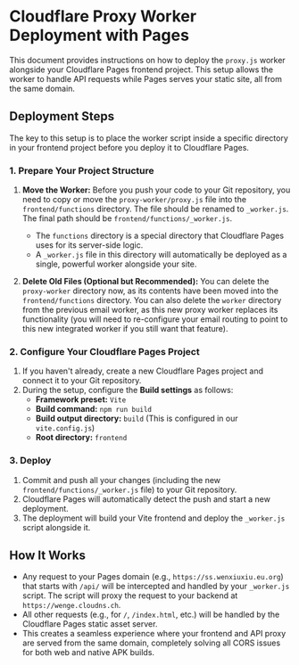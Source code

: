 # Cloudflare Proxy Worker Deployment with Pages

This document provides instructions on how to deploy the `proxy.js` worker alongside your Cloudflare Pages frontend project. This setup allows the worker to handle API requests while Pages serves your static site, all from the same domain.

## Deployment Steps

The key to this setup is to place the worker script inside a specific directory in your frontend project before you deploy it to Cloudflare Pages.

### 1. Prepare Your Project Structure

1.  **Move the Worker:** Before you push your code to your Git repository, you need to copy or move the `proxy-worker/proxy.js` file into the `frontend/functions` directory. The file should be renamed to `_worker.js`. The final path should be `frontend/functions/_worker.js`.
    *   The `functions` directory is a special directory that Cloudflare Pages uses for its server-side logic.
    *   A `_worker.js` file in this directory will automatically be deployed as a single, powerful worker alongside your site.

2.  **Delete Old Files (Optional but Recommended):** You can delete the `proxy-worker` directory now, as its contents have been moved into the `frontend/functions` directory. You can also delete the `worker` directory from the previous email worker, as this new proxy worker replaces its functionality (you will need to re-configure your email routing to point to this new integrated worker if you still want that feature).

### 2. Configure Your Cloudflare Pages Project

1.  If you haven't already, create a new Cloudflare Pages project and connect it to your Git repository.
2.  During the setup, configure the **Build settings** as follows:
    *   **Framework preset:** `Vite`
    *   **Build command:** `npm run build`
    *   **Build output directory:** `build` (This is configured in our `vite.config.js`)
    *   **Root directory:** `frontend`

### 3. Deploy

1.  Commit and push all your changes (including the new `frontend/functions/_worker.js` file) to your Git repository.
2.  Cloudflare Pages will automatically detect the push and start a new deployment.
3.  The deployment will build your Vite frontend and deploy the `_worker.js` script alongside it.

## How It Works

-   Any request to your Pages domain (e.g., `https://ss.wenxiuxiu.eu.org`) that starts with `/api/` will be intercepted and handled by your `_worker.js` script. The script will proxy the request to your backend at `https://wenge.cloudns.ch`.
-   All other requests (e.g., for `/`, `/index.html`, etc.) will be handled by the Cloudflare Pages static asset server.
-   This creates a seamless experience where your frontend and API proxy are served from the same domain, completely solving all CORS issues for both web and native APK builds.

